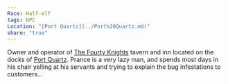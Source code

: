 ```yaml
---
Race: Half-elf
tags: NPC
Location: "[Port Quartz](../Port%20Quartz.md)"
share: "true"
---
```


Owner and operator of [The Fourty Knights](../Locations/The%20Fourty%20Knights.md) tavern and inn located on the docks of [Port Quartz](../Port%20Quartz.md). Prance is a very lazy man, and spends most days in his chair yelling at his servants and trying to explain the bug infestations to customers...